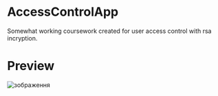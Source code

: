 # AccessControlApp
Somewhat working coursework created for user access control with rsa incryption.

# Preview
![зображення](https://github.com/Maurvick/AccessControlApp/assets/82706197/d31dd2c6-9549-443f-a3df-2e94785f0bb9)
